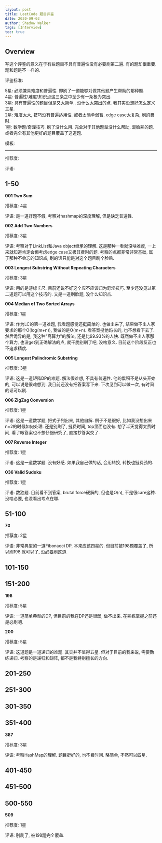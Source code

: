 ```yaml
---
layout: post
title: LeetCode 题目评鉴
date: 2020-09-03
author: Shadow Walker
tags: [Interview]
toc: true
---
```


## Overview

写这个评鉴的意义在于有些题目不具有普遍性没有必要刷第二遍. 有的题却很重要. 题和题是不一样的. 

评鉴标准: 

5星: 必须兼具难度和普遍性. 即刷了一道能够对做其他题产生帮助的那种题.   
4星: 普遍性\难度\知识点这三条之中至少有一条极为突出.  
3星: 具有普遍性的题目但是又太简单.. 没什么太突出的点.  我其实没想好怎么定义三星.  
2星: 难度太大, 技巧没有普遍适用性. 或者太简单弱智. edge case太复杂, 刷的费时.  
1星: 数学题/奇淫技巧. 刷了没什么用. 完全对于其他题型没什么帮助, 混脸熟的题.  或者完全有其他更好的题目覆盖了这道题. 

模板: 

****

推荐度:

评语: 

## 1-50

**001 Two Sum**

推荐度: 4星

评语: 是一道好题不假, 考察对hashmap的深度理解, 但是缺乏普遍性.  

**002 Add Two Numbers**

推荐度: 3星

评语: 考察对于LinkList和Java object继承的理解. 这是那种一看就没啥难度, 一上来就知道肯定会但考虑edge case又极其费时的题. 考察的点都非常非常基础, 属于那种不会忘的知识点, 刷的话只能是对这个题目刷个脸熟. 

**003 Longest Substring Without Repeating Characters**

推荐度: 3星

评语: 用的是游标卡尺. 目前还说不好这个应不应该归为奇淫技巧. 至少还没见过第二道题可以用这个技巧的. 又是一道刷脸题, 没什么知识点. 

**004 Median of Two Sorted Arrays**

推荐度: 1星

评语: 作为LC的第一道难题, 我看题感觉还挺简单的. 也做出来了, 结果做不出人家要求的那个O(log(m+n)), 我做的是O(m+n). 看答案挺他妈长的, 也不想看下去了. 然后诡异的是, 我这种"高算力"的解法, 还是比99.93%的人快.  既然做不出人家那个算力, 也没get到正确解法的点, 就干脆别刷了吧, 没啥意义.  目前这个阶段反正也不追求精度. 

**005 Longest Palindromic Substring**

推荐度: 3星

评语: 这是一道矩阵DP的难题. 解法很难想, 不具有普遍性. 他的累积不是从头开始的, 可以说是很难想到. 我目前还没有把答案写下来. 下次见到可以做一次, 有时间的话可以刷. 

**006 ZigZag Conversion**

推荐度: 1星

评语: 这是一道数学题, 把式子列出来, 其他自解.  例子不是很好, 比如我没想出来n=2的时候如何处理.  还是别刷了, 挺费时间, top里面也没有. 想了半天觉得太费时间, 看了眼答案也不想仔细研究了, 直接抄答案交了. 

**007 Reverse Integer**

推荐度: 1星

评语: 这是一道数学题. 没有好感. 如果我自己做的话, 会用转换, 转换也挺费劲的. 


**036 Valid Sudoku**

推荐度: 1星

评语: 数独题. 目前看不到答案, brutal force硬解的, 但也是O(n), 不是很care这种. 没啥必要, 也没看出考点在哪. 

## 51-100

**70**

推荐度: 2星

评语: 非常典型的一道Fibonacci DP, 本来应该四星的. 但目前被198题覆盖了, 所以刷198 就可以了, 没必要刷这道. 

## 101-150

## 151-200 

**198**

推荐度: 5星

评语: 一道简单典型的DP, 但目前的我在DP还是很弱, 做不出来. 在熟练掌握之前还是必刷吧. 

**200**

推荐度: 5星

评语: 这道题是一道递归的难题. 其实并不值得五星. 但对于目前的我来说, 需要勤练递归.  考察的是递归和矩阵, 都不是我特别擅长的方向. 

## 201-250

## 251-300

## 301-350

## 351-400

**387**

推荐度: 3星

评语: 考察HashMap的理解. 题目挺好的, 也不费时间. 略简单, 不然可以四星. 

## 401-450

## 451-500

## 500-550

**509**

推荐度: 1星

评语: 别刷了, 被198题完全覆盖. 

